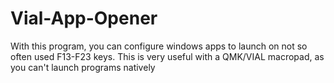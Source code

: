 # Vial-App-Opener
With this program, you can configure windows apps to launch on not so often used F13-F23 keys. This is very useful with a QMK/VIAL macropad, as you can't launch programs natively
